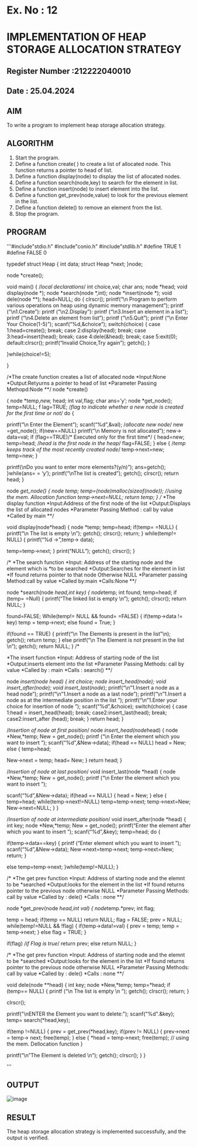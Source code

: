 # Ex. No : 12	
# IMPLEMENTATION OF HEAP STORAGE ALLOCATION STRATEGY 
## Register Number :212222040010
## Date : 25.04.2024

## AIM   
To write a program to implement heap storage allocation strategy.

## ALGORITHM
1.	Start the program.
2.	Define a function create( ) to create a list of allocated node. This function returns a pointer to head of list.
3.	Define a function display(node) to display the list of allocated nodes.
4.	Define a function search(node,key) to search for the element in list.
5.	Define a function insert(node) to insert element into the list.
6.	Define a function get_prev(node,value) to look for the previous element in the list.
7.	Define a function delete() to remove an element from the list.
8.	Stop the program.

## PROGRAM
'''#include"stdio.h" 
#include"conio.h" 
#include"stdlib.h" 
#define TRUE 1
#define FALSE 0 

typedef struct Heap
{
int data;
struct Heap *next;
}node;

node *create(); 

void main()
{
/*local declarations*/ int choice,val;
char ans; 
node *head;
void display(node *); node *search(node *,int); node *insert(node *); void dele(node **); head=NULL;
do
{
clrscr();
printf(“\n Program to perform various operations on heap using dynamic memory management”);
printf (“\n1.Create”):
printf (“\n2.Display”):
printf (“\n3.Insert an element in a list”); 
printf (“\n4.Delete an element from list”); 
printf (“\n5.Quit”);
printf (“\n Enter Your Choice(1-5)”); 
scanf(“%d,&choice”); 
switch(choice)
{
case 1:head=create(); break;
case 2:display(head); break;
case 3:head=insert(head); break;
case 4:dele(&head); break;
case 5:exit(0); default:clrscr();
printf(“Invalid Choice,Try again”); 
getch();
}

}while(choice!=5);

}

/*The create function creates a list of allocated node
*Input:None
*Output:Retyurns a pointer to head of list
*Parameter Passing Methopd:Node
**/
node *create()

{
node *temp,*new,* head; int val,flag;
char ans=’y’; 
node *get_node(); 
temp=NULL;
f lag=TRUE;
/*flag to indicate whether a new node is created for the first time or not*/ do
{

printf(“\n Enter the Element”); scanf(“%d”,&val);
/*allocate new node*/ new =get_node(); if(new==NULL)
printf(“\n Memory is not allocated”);
new-> data=val;
if (flag==TRUE)/* Executed only for the first time*/
{
head=new;
temp=head; /*head is the first node in the heap*/ flag=FALSE;
}
else
{
/*temp keeps track of the most recently created node*/ temp->next=new;
temp=new;
}

printf(\nDo you want to enter more elements?(y/n)”); ans=getch();
}while(ans= = ‘y’); printf(“\nThe list is created”); getch();
clrscr(); return head;
}

node *get_node()
{
node *temp; temp=(node*)malloc(sizeof(node));
//using the mem. Allocation function temp->next=NULL;
return temp;
}
/*
*The display function
*Input:Address of the first node of the list
*Output:Displays the list of allocated nodes
*Parameter Passing Method : call by value
*Called by main
**/

void display(node*head)
{
node *temp; temp=head; if(temp= =NULL)
{
printf(“\n The list is empty \n”); getch();
clrscr(); return;
}
while(temp!= NULL)
{
printf(“%d ->”,temp-> data);
 
temp=temp->next;
}
print(“NULL”); getch();
clrscr();
}

/*
*The search function
*Input: Address of the starting node and the element which is *to be searched
*Output:Searches for the element in list
*If found returns pointer to that node Otherwise NULL
*Parameter passing Method:call by value
*Called by:main
*Calls:None
**/

node *search(node *head,int key)
{
node*temp; int found; temp=head;
if (temp= =Null)
{
printf(“The linked list is empty \n”); getch();
clrscr();
return NULL;
}

found=FALSE;
While(temp!= NULL && found= =FALSE)
{
if(temp->data != key) temp = temp->next; else
found = True;
}

if(found == TRUE)
{
printf(“\n The Elements is present in the list”\n); getch();
return temp;
}
else
printf(“\n The Element is not present in the list \n”); getch();
return NULL;
}
/*

*The insert function
*Input: Address of starting node of the list
*Output:inserts element into the list
*Parameter Passing Methods: call by value
*Called by : main
*Calls : search()
**/

node *insert(node *head)
{
int choice;
node *insert_head(node*); void insert_after(node*); void insert_last(node*);
printf(“\n”1.Insert a node as a head node”); printf(“\n”1.Insert a node as a last node”);
printf(“\n”1.Insert a node as at the intermediate position in the list ”); printf(“\n”1.Enter your choice for insertion of node ”); scanf(“%d”,&choice);
switch(choice)
{
case 1:head = insert_head(head); break;
case2:insert_last(head); break; case2:insert_after (head);
break;
}
return head;
}

/*Insertion of node at first position*/ node *insert_head(node*head)
{
node *New,*temp;
New = get_node();
printf (“\n Enter the element which you want to insert ”); scanf(“%d”,&New->data);
if(head == NULL) head = New;
else
{
temp=head;

New->next = temp; head= New;
}
return head;
}

/*Insertion of node at last position*/ void insert_last(node *head)
{
node *New,*temp;
New = get_node();
printf (“\n Enter the element which you want to insert ”);
 
scanf(“%d”,&New->data); if(head == NULL)
{
head = New;
}
else
{
temp=head;
while(temp->next!=NULL) temp=temp->next;
temp->next=New;
New->next=NULL;
}
}

/*Insertion of node at intermediate position*/ void insert_after(node *head)
{
int key;
node *New,*temp;
New = get_node();
printf(“Enter the element after which you want to insert ”); scanf(“%d”,&key);
temp=head; do
{

if(temp->data==key)
{
printf (“Enter element which you want to insert ”); scanf(“%d”,&New->data);
New->next=temp->next; temp->next=New; return;
}

else
temp=temp->next;
}while(temp!=NULL);
}

/*
*The get prev function
*Input: Address of starting node and the elemnt to be *searched
*Output:looks for the element in the list
*If found returns pointer to the previous node otherwise NULL
*Parameter Passing Methods: call by value
*Called by : dele()
*Calls : none
**/

node *get_prev(node *head,int val)
{
node*temp.*prev; int flag;
 
temp = head; if(temp == NULL) return NULL;
flag = FALSE; prev = NULL;
while(temp!=NULL && !flag)
{
if(temp->data!=val)
{
prev = temp;
temp = temp->next;
}
else
flag = TRUE;
}

if(flag) /*if Flag is true*/ return prev;
else
return NULL;
}

/*
*The get prev function
*Input: Address of starting node and the elemnt to be *searched
*Output:looks for the element in the list
*If found returns pointer to the previous node otherwise NULL
*Parameter Passing Methods: call by value
*Called by : dele()
*Calls : none
**/

void dele(node **head)
{
int key;
node *New,*temp; temp=*head;
if (temp== NULL)
{
printf (“\n The list is empty \n ”); getch();
clrscr(); return;
}

clrscr();

printf("\nENTER the Element you want to delete:"); scanf("%d".&key);
temp= search(*head,key); 

if(temp !=NULL)
{
prev = get_prev(*head,key); if(prev != NULL)
{
prev->next = temp-> next; free(temp);
}
else
{
*head = temp->next;
free(temp); // using the mem. Dellocation function
}

printf(“\n”The Element is deleted \n”); getch();
clrscr();
}
}


'''

## OUTPUT 
![image](https://github.com/Archanashanmugam/19CS409-Compiler-Design-Lab/assets/119291338/3b3d6beb-b648-44ee-b2f4-25a744ad2fc5)

## RESULT
The heap storage allocation strategy is implemented successfully, and the output is verified.
